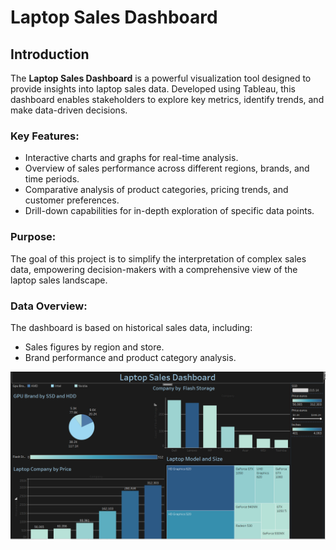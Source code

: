 # Laptop Sales Dashboard

## Introduction
The **Laptop Sales Dashboard** is a powerful visualization tool designed to provide insights into laptop sales data. Developed using Tableau, this dashboard enables stakeholders to explore key metrics, identify trends, and make data-driven decisions. 

### Key Features:
- Interactive charts and graphs for real-time analysis.
- Overview of sales performance across different regions, brands, and time periods.
- Comparative analysis of product categories, pricing trends, and customer preferences.
- Drill-down capabilities for in-depth exploration of specific data points.

### Purpose:
The goal of this project is to simplify the interpretation of complex sales data, empowering decision-makers with a comprehensive view of the laptop sales landscape.

### Data Overview:
The dashboard is based on historical sales data, including:
- Sales figures by region and store.
- Brand performance and product category analysis.

![Apple Logo](./dash.png)
